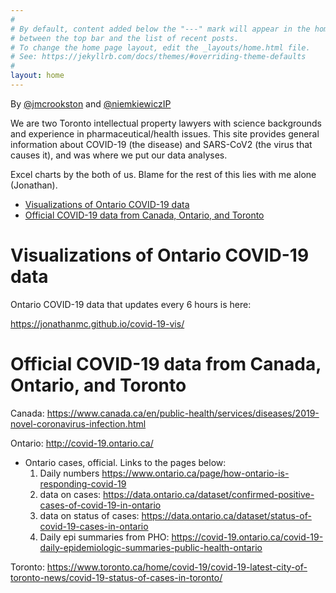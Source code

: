 ```yaml
---
#
# By default, content added below the "---" mark will appear in the home page
# between the top bar and the list of recent posts.
# To change the home page layout, edit the _layouts/home.html file.
# See: https://jekyllrb.com/docs/themes/#overriding-theme-defaults
#
layout: home
---
```


By [@jmcrookston](https://twitter.com/jmcrookston) and [@niemkiewiczIP](https://twitter.com/niemkiewiczIP)  

We are two Toronto intellectual property lawyers with science backgrounds and experience in pharmaceutical/health issues. This site provides general information about COVID-19 (the disease) and SARS-CoV2 (the virus that causes it), and was where we put our data analyses.

Excel charts by the both of us. Blame for the rest of this lies with me alone (Jonathan).

<!-- TOC START min:1 max:4 link:true asterisk:false update:true -->
  - [Visualizations of Ontario COVID-19 data](#visualizations-of-ontario-covid-19-data)
  - [Official COVID-19 data from Canada, Ontario, and Toronto](#official-covid-19-data-from-canada-ontario-and-toronto)
<!-- TOC END -->


# Visualizations of Ontario COVID-19 data

Ontario COVID-19 data that updates every 6 hours is here:

<https://jonathanmc.github.io/covid-19-vis/>

# Official COVID-19 data from Canada, Ontario, and Toronto

Canada: <https://www.canada.ca/en/public-health/services/diseases/2019-novel-coronavirus-infection.html>

Ontario: <http://covid-19.ontario.ca/>
- Ontario cases, official. Links to the pages below:
  1. Daily numbers <https://www.ontario.ca/page/how-ontario-is-responding-covid-19>
  1. data on cases: <https://data.ontario.ca/dataset/confirmed-positive-cases-of-covid-19-in-ontario>
  1. data on status of cases: <https://data.ontario.ca/dataset/status-of-covid-19-cases-in-ontario>
  1. Daily epi summaries from PHO: <https://covid-19.ontario.ca/covid-19-daily-epidemiologic-summaries-public-health-ontario>

Toronto: <https://www.toronto.ca/home/covid-19/covid-19-latest-city-of-toronto-news/covid-19-status-of-cases-in-toronto/>
